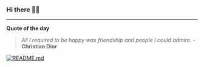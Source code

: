 ### Hi there 👋🏻


---

**Quote of the day**

> *All I required to be happy was friendship and people I could admire.* - **Christian Dior** 

[![README.md](https://github.com/marcolovazzano/marcolovazzano/actions/workflows/readme.yml/badge.svg?branch=main)](https://github.com/marcolovazzano/marcolovazzano/actions/workflows/readme.yml)
